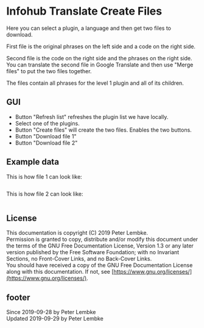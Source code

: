 # Infohub Translate Create Files
Here you can select a plugin, a language and then get two files to download.

First file is the original phrases on the left side and a code on the right side.

Second file is the code on the right side and the phrases on the right side. 
You can translate the second file in Google Translate and then use "Merge files" to put the two files together.

The files contain all phrases for the level 1 plugin and all of its children.

## GUI
* Button "Refresh list" refreshes the plugin list we have locally. 
* Select one of the plugins.
* Button "Create files" will create the two files. Enables the two buttons.
* Button "Download file 1"
* Button "Download file 2"

## Example data
This is how file 1 can look like:
```
```

This is how file 2 can look like:
```
```

## License
This documentation is copyright (C) 2019 Peter Lembke.  
Permission is granted to copy, distribute and/or modify this document under the terms of the GNU Free Documentation License, Version 1.3 or any later version published by the Free Software Foundation; with no Invariant Sections, no Front-Cover Links, and no Back-Cover Links.  
You should have received a copy of the GNU Free Documentation License along with this documentation. If not, see [https://www.gnu.org/licenses/](https://www.gnu.org/licenses/).

## footer
Since 2019-09-28 by Peter Lembke  
Updated 2019-09-29 by Peter Lembke
